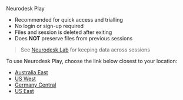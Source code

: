 
Neurodesk Play
- Recommended for quick access and trialling
- No login or sign-up required
- Files and session is deleted after exiting
- Does **NOT** preserve files from previous sessions

> See [Neurodesk Lab](https://lab.neurodesk.org) for keeping data across sessions

To use Neurodesk Play, choose the link below closest to your location:

- [Australia East](https://play-sydney.neurodesk.org/v2/gh/neurodesk/jupyter-neurodesktop-image/main)
- [US West](https://play-phoenix.neurodesk.org/v2/gh/neurodesk/jupyter-neurodesktop-image/main)
- [Germany Central](https://play-frankfurt.neurodesk.org/v2/gh/neurodesk/jupyter-neurodesktop-image/main)
- [US East](https://play-ashburn.neurodesk.org/v2/gh/neurodesk/jupyter-neurodesktop-image/main)

<!-- | Location        | Neurodesktop on play                                                                                            |
|-----------------|-----------------------------------------------------------------------------------------------------------------|
| Australia East  | [start neurodesktop play](https://play-sydney.neurodesk.org/v2/gh/neurodesk/jupyter-neurodesktop-image/main)    |
| US West         | [start neurodesktop play](https://play-phoenix.neurodesk.org/v2/gh/neurodesk/jupyter-neurodesktop-image/main)   |
| Germany Central | [start neurodesktop play](https://play-frankfurt.neurodesk.org/v2/gh/neurodesk/jupyter-neurodesktop-image/main) |
| US East         | [start neurodesktop play](https://play-ashburn.neurodesk.org/v2/gh/neurodesk/jupyter-neurodesktop-image/main)   | -->

<!-- 
The Neurodesk-play instances above do not require authentication, but because of this do not store any data across sessions.


If you would like to keep your home directory across sessions, you can use the following Brainhack Neurodesk-Lab instances and authenticate via Github:

## 2) Neurodesk Lab: Persistent session - 50GB home directory - requires github authentication:

| Location        | Brainhack Jupyter Lab with persistent storage               |
|-----------------|-------------------------------------------------------------|
| Asia/Pacific    | [start neurodesk lab](https://bhsydney.neurodesk.org/)      |
| North America   | [start neurodesk lab](https://bhnam.neurodesk.org/)         | 
| Europe          | [start neurodesk lab](https://bheurope.neurodesk.org/)      | 

For instructions on using Neurodesk Play/Lab check the following link
https://www.neurodesk.org/docs/neurodesktop/getting-started/play/ -->
